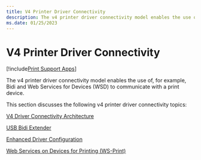 ```yaml
---
title: V4 Printer Driver Connectivity
description: The v4 printer driver connectivity model enables the use of, for example, Bidi and Web Services for Devices (WSD) to communicate with a print device.
ms.date: 01/25/2023
---
```


# V4 Printer Driver Connectivity

[!include[Print Support Apps](../includes/print-support-apps.md)]

The v4 printer driver connectivity model enables the use of, for example, Bidi and Web Services for Devices (WSD) to communicate with a print device.

This section discusses the following v4 printer driver connectivity topics:

[V4 Driver Connectivity Architecture](v4-driver-connectivity-architecture.md)

[USB Bidi Extender](usb-bidi-extender.md)

[Enhanced Driver Configuration](enhanced-driver-configuration.md)

[Web Services on Devices for Printing (WS-Print)](ws-print-v1-1.md)
